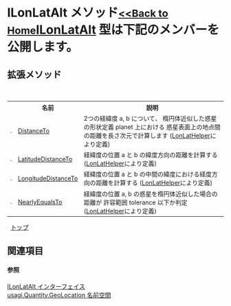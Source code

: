 # ILonLatAlt メソッド<small>[<<Back to Home](https://github.com/usagi/usagi.cs/blob/master/Help/Home.md)</small><a href="T_usagi_Quantity_GeoLocation_ILonLatAlt.md">ILonLatAlt</a> 型は下記のメンバーを公開します。


## 拡張メソッド
&nbsp;<table><tr><th></th><th>名前</th><th>説明</th></tr><tr><td>![Public 拡張メソッド](media/pubextension.gif "Public 拡張メソッド")</td><td><a href="M_usagi_CivilEngineering_LonLatHelper_DistanceTo.md">DistanceTo</a></td><td>
2つの経緯度 a, b について、 楕円体近似した惑星の形状定義 planet 上における 惑星表面上の地点間の距離を長さ次元で計算します
 (<a href="T_usagi_CivilEngineering_LonLatHelper.md">LonLatHelper</a>により定義)</td></tr><tr><td>![Public 拡張メソッド](media/pubextension.gif "Public 拡張メソッド")</td><td><a href="M_usagi_CivilEngineering_LonLatHelper_LatitudeDistanceTo.md">LatitudeDistanceTo</a></td><td>
経緯度の位置 a と b の緯度方向の距離を計算する
 (<a href="T_usagi_CivilEngineering_LonLatHelper.md">LonLatHelper</a>により定義)</td></tr><tr><td>![Public 拡張メソッド](media/pubextension.gif "Public 拡張メソッド")</td><td><a href="M_usagi_CivilEngineering_LonLatHelper_LongitudeDistanceTo.md">LongitudeDistanceTo</a></td><td>
経緯度の位置 a と b の中間の緯度における経度方向の距離を計算する
 (<a href="T_usagi_CivilEngineering_LonLatHelper.md">LonLatHelper</a>により定義)</td></tr><tr><td>![Public 拡張メソッド](media/pubextension.gif "Public 拡張メソッド")</td><td><a href="M_usagi_CivilEngineering_LonLatHelper_NearlyEqualsTo.md">NearlyEqualsTo</a></td><td>
経緯度の位置 a, b の惑星を楕円体近似した場合の距離が 許容範囲 tolerance 以下か判定
 (<a href="T_usagi_CivilEngineering_LonLatHelper.md">LonLatHelper</a>により定義)</td></tr></table>&nbsp;
<a href="#ilonlatalt-メソッド">トップ</a>

## 関連項目


#### 参照
<a href="T_usagi_Quantity_GeoLocation_ILonLatAlt.md">ILonLatAlt インターフェイス</a><br /><a href="N_usagi_Quantity_GeoLocation.md">usagi.Quantity.GeoLocation 名前空間</a><br />